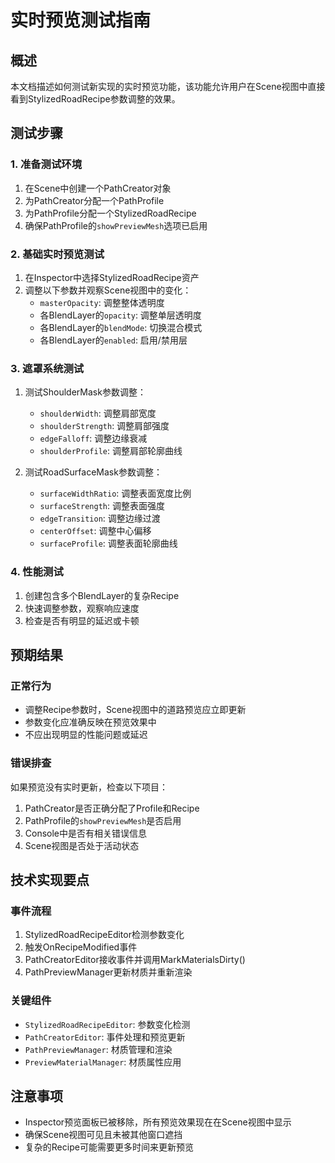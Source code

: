 # 实时预览测试指南

## 概述
本文档描述如何测试新实现的实时预览功能，该功能允许用户在Scene视图中直接看到StylizedRoadRecipe参数调整的效果。

## 测试步骤

### 1. 准备测试环境
1. 在Scene中创建一个PathCreator对象
2. 为PathCreator分配一个PathProfile
3. 为PathProfile分配一个StylizedRoadRecipe
4. 确保PathProfile的`showPreviewMesh`选项已启用

### 2. 基础实时预览测试
1. 在Inspector中选择StylizedRoadRecipe资产
2. 调整以下参数并观察Scene视图中的变化：
   - `masterOpacity`: 调整整体透明度
   - 各BlendLayer的`opacity`: 调整单层透明度
   - 各BlendLayer的`blendMode`: 切换混合模式
   - 各BlendLayer的`enabled`: 启用/禁用层

### 3. 遮罩系统测试
1. 测试ShoulderMask参数调整：
   - `shoulderWidth`: 调整肩部宽度
   - `shoulderStrength`: 调整肩部强度
   - `edgeFalloff`: 调整边缘衰减
   - `shoulderProfile`: 调整肩部轮廓曲线

2. 测试RoadSurfaceMask参数调整：
   - `surfaceWidthRatio`: 调整表面宽度比例
   - `surfaceStrength`: 调整表面强度
   - `edgeTransition`: 调整边缘过渡
   - `centerOffset`: 调整中心偏移
   - `surfaceProfile`: 调整表面轮廓曲线

### 4. 性能测试
1. 创建包含多个BlendLayer的复杂Recipe
2. 快速调整参数，观察响应速度
3. 检查是否有明显的延迟或卡顿

## 预期结果

### 正常行为
- 调整Recipe参数时，Scene视图中的道路预览应立即更新
- 参数变化应准确反映在预览效果中
- 不应出现明显的性能问题或延迟

### 错误排查
如果预览没有实时更新，检查以下项目：
1. PathCreator是否正确分配了Profile和Recipe
2. PathProfile的`showPreviewMesh`是否启用
3. Console中是否有相关错误信息
4. Scene视图是否处于活动状态

## 技术实现要点

### 事件流程
1. StylizedRoadRecipeEditor检测参数变化
2. 触发OnRecipeModified事件
3. PathCreatorEditor接收事件并调用MarkMaterialsDirty()
4. PathPreviewManager更新材质并重新渲染

### 关键组件
- `StylizedRoadRecipeEditor`: 参数变化检测
- `PathCreatorEditor`: 事件处理和预览更新
- `PathPreviewManager`: 材质管理和渲染
- `PreviewMaterialManager`: 材质属性应用

## 注意事项
- Inspector预览面板已被移除，所有预览效果现在在Scene视图中显示
- 确保Scene视图可见且未被其他窗口遮挡
- 复杂的Recipe可能需要更多时间来更新预览